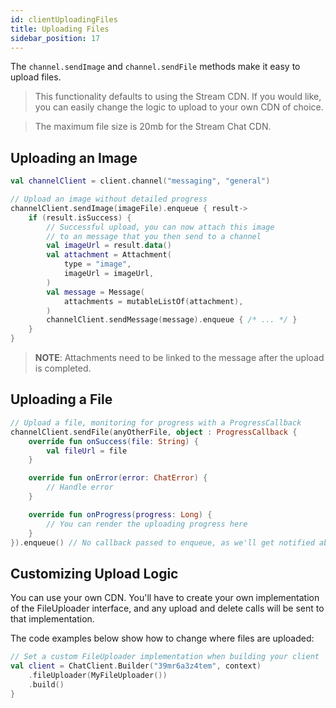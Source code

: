 ```yaml
---
id: clientUploadingFiles
title: Uploading Files
sidebar_position: 17
---
```


The `channel.sendImage` and `channel.sendFile` methods make it easy to upload files.

> This functionality defaults to using the Stream CDN. If you would like, you can easily change the logic to upload to your own CDN of choice.

> The maximum file size is 20mb for the Stream Chat CDN.

## Uploading an Image

```kotlin
val channelClient = client.channel("messaging", "general")

// Upload an image without detailed progress
channelClient.sendImage(imageFile).enqueue { result->
    if (result.isSuccess) {
        // Successful upload, you can now attach this image
        // to an message that you then send to a channel
        val imageUrl = result.data()
        val attachment = Attachment(
            type = "image",
            imageUrl = imageUrl,
        )
        val message = Message(
            attachments = mutableListOf(attachment),
        )
        channelClient.sendMessage(message).enqueue { /* ... */ }
    }
}
```

> **NOTE**: Attachments need to be linked to the message after the upload is completed.

## Uploading a File

```kotlin
// Upload a file, monitoring for progress with a ProgressCallback
channelClient.sendFile(anyOtherFile, object : ProgressCallback {
    override fun onSuccess(file: String) {
        val fileUrl = file
    }

    override fun onError(error: ChatError) {
        // Handle error
    }

    override fun onProgress(progress: Long) {
        // You can render the uploading progress here
    }
}).enqueue() // No callback passed to enqueue, as we'll get notified above anyway
```

## Customizing Upload Logic

You can use your own CDN. You'll have to create your own implementation of the FileUploader interface, and any upload and delete calls will be sent to that implementation.

The code examples below show how to change where files are uploaded:

```kotlin
// Set a custom FileUploader implementation when building your client
val client = ChatClient.Builder("39mr6a3z4tem", context)
    .fileUploader(MyFileUploader())
    .build()
}
```
